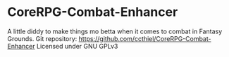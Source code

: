 # CoreRPG-Combat-Enhancer
A little diddy to make things mo betta when it comes to combat in Fantasy Grounds.
Git repository: https://github.com/ccthiel/CoreRPG-Combat-Enhancer
Licensed under GNU GPLv3
